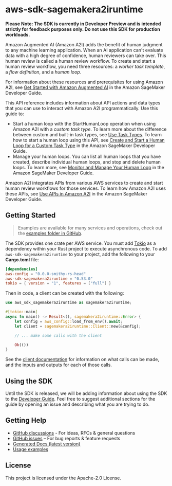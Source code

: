# aws-sdk-sagemakera2iruntime

**Please Note: The SDK is currently in Developer Preview and is intended strictly for
feedback purposes only. Do not use this SDK for production workloads.**

Amazon Augmented AI (Amazon A2I) adds the benefit of human judgment to any machine learning application. When an AI application can't evaluate data with a high degree of confidence, human reviewers can take over. This human review is called a human review workflow. To create and start a human review workflow, you need three resources: a _worker task template_, a _flow definition_, and a _human loop_.

For information about these resources and prerequisites for using Amazon A2I, see [Get Started with Amazon Augmented AI](https://docs.aws.amazon.com/sagemaker/latest/dg/a2i-getting-started.html) in the Amazon SageMaker Developer Guide.

This API reference includes information about API actions and data types that you can use to interact with Amazon A2I programmatically. Use this guide to:
  - Start a human loop with the StartHumanLoop operation when using Amazon A2I with a _custom task type_. To learn more about the difference between custom and built-in task types, see [Use Task Types](https://docs.aws.amazon.com/sagemaker/latest/dg/a2i-task-types-general.html). To learn how to start a human loop using this API, see [Create and Start a Human Loop for a Custom Task Type](https://docs.aws.amazon.com/sagemaker/latest/dg/a2i-start-human-loop.html#a2i-instructions-starthumanloop) in the Amazon SageMaker Developer Guide.
  - Manage your human loops. You can list all human loops that you have created, describe individual human loops, and stop and delete human loops. To learn more, see [Monitor and Manage Your Human Loop](https://docs.aws.amazon.com/sagemaker/latest/dg/a2i-monitor-humanloop-results.html) in the Amazon SageMaker Developer Guide.

Amazon A2I integrates APIs from various AWS services to create and start human review workflows for those services. To learn how Amazon A2I uses these APIs, see [Use APIs in Amazon A2I](https://docs.aws.amazon.com/sagemaker/latest/dg/a2i-api-references.html) in the Amazon SageMaker Developer Guide.

## Getting Started

> Examples are available for many services and operations, check out the
> [examples folder in GitHub](https://github.com/awslabs/aws-sdk-rust/tree/main/examples).

The SDK provides one crate per AWS service. You must add [Tokio](https://crates.io/crates/tokio)
as a dependency within your Rust project to execute asynchronous code. To add `aws-sdk-sagemakera2iruntime` to
your project, add the following to your **Cargo.toml** file:

```toml
[dependencies]
aws-config = "0.0.0-smithy-rs-head"
aws-sdk-sagemakera2iruntime = "0.53.0"
tokio = { version = "1", features = ["full"] }
```

Then in code, a client can be created with the following:

```rust
use aws_sdk_sagemakera2iruntime as sagemakera2iruntime;

#[tokio::main]
async fn main() -> Result<(), sagemakera2iruntime::Error> {
    let config = aws_config::load_from_env().await;
    let client = sagemakera2iruntime::Client::new(&config);

    // ... make some calls with the client

    Ok(())
}
```

See the [client documentation](https://docs.rs/aws-sdk-sagemakera2iruntime/latest/aws_sdk_sagemakera2iruntime/client/struct.Client.html)
for information on what calls can be made, and the inputs and outputs for each of those calls.

## Using the SDK

Until the SDK is released, we will be adding information about using the SDK to the
[Developer Guide](https://docs.aws.amazon.com/sdk-for-rust/latest/dg/welcome.html). Feel free to suggest
additional sections for the guide by opening an issue and describing what you are trying to do.

## Getting Help

* [GitHub discussions](https://github.com/awslabs/aws-sdk-rust/discussions) - For ideas, RFCs & general questions
* [GitHub issues](https://github.com/awslabs/aws-sdk-rust/issues/new/choose) – For bug reports & feature requests
* [Generated Docs (latest version)](https://awslabs.github.io/aws-sdk-rust/)
* [Usage examples](https://github.com/awslabs/aws-sdk-rust/tree/main/examples)

## License

This project is licensed under the Apache-2.0 License.


